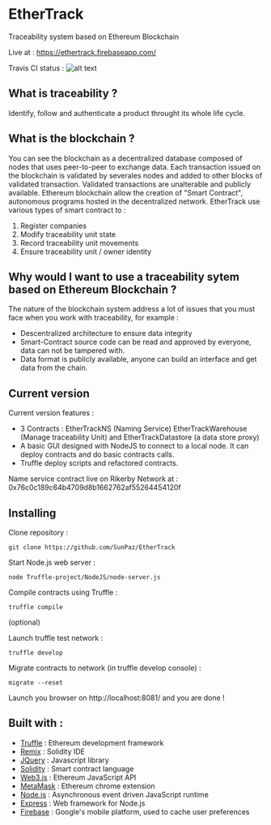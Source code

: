 # EtherTrack
Traceability system based on Ethereum Blockchain

Live at : https://ethertrack.firebaseapp.com/

Travis CI status : ![alt text](https://api.travis-ci.org/SunPaz/EtherTrack.svg?branch=master)

## What is traceability ?
Identify, follow and authenticate a product throught its whole life cycle.

## What is the blockchain ?
You can see the blockchain as a decentralized database composed of nodes that uses peer-to-peer to exchange data.
Each transaction issued on the blockchain is validated by severales nodes and added to other blocks of validated transaction.
Validated transactions are unalterable and publicly available.
Ethereum blockchain allow the creation of "Smart Contract", autonomous programs hosted in the decentralized network.
EtherTrack use various types of smart contract to :
 1. Register companies
 2. Modify traceability unit state
 3. Record traceability unit movements
 4. Ensure traceability unit / owner identity
 
## Why would I want to use a traceability sytem based on Ethereum Blockchain ?
The nature of the blockchain system address a lot of issues that you must face when you work with traceability, for example :
* Descentralized architecture to ensure data integrity
* Smart-Contract source code can be read and approved by everyone, data can not be tampered with.
* Data format is publicly available, anyone can build an interface and get data from the chain.

## Current version
Current version features :
* 3 Contracts : EtherTrackNS (Naming Service) EtherTrackWarehouse (Manage traceability Unit) and EtherTrackDatastore (a data store proxy)
* A basic GUI designed with NodeJS to connect to a local node. It can deploy contracts and do basic contracts calls.
* Truffle deploy scripts and refactored contracts.

Name service contract live on Rikerby Network at : 0x76c0c189c64b4709d8b1662762af55264454120f

## Installing

Clone repository :
```
git clone https://github.com/SunPaz/EtherTrack
```
Start Node.js web server :
```
node Truffle-project/NodeJS/node-server.js 
```
Compile contracts using Truffle :
```
truffle compile
```
(optional)

Launch truffle test network :
```
truffle develop
```
Migrate contracts to network (in truffle develop console) :
```
migrate --reset
```
Launch you browser on http://localhost:8081/ and you are done !
	
## Built with :
* [Truffle](https://github.com/trufflesuite/truffle) : Ethereum development framework 
* [Remix](https://remix.ethereum.org/) : Solidity IDE
* [JQuery](https://jquery.com/) : Javascript library
* [Solidity](https://solidity.readthedocs.io/en/v0.4.21/) : Smart contract language
* [Web3.js](https://github.com/ethereum/web3.js) : Ethereum JavaScript API
* [MetaMask](https://github.com/MetaMask) : Ethereum chrome extension
* [Node.js](https://nodejs.org/en/) : Asynchronous event driven JavaScript runtime
* [Express](http://expressjs.com/) : Web framework for Node.js
* [Firebase](https://firebase.google.com/) : Google's mobile platform, used to cache user preferences
